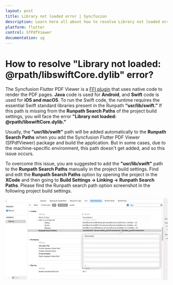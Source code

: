 ```yaml
---
layout: post
title: Library not loaded error | Syncfusion
description: Learn here all about how to resolve Library not loaded error faced when using Syncfusion Flutter PdfViewer (SfPdfViewer) widget.
platform: flutter
control: SfPdfViewer
documentation: ug
---
```


# How to resolve "Library not loaded: @rpath/libswiftCore.dylib" error?

The Syncfusion Flutter PDF Viewer is a [FFI plugin](https://docs.flutter.dev/packages-and-plugins/developing-packages#types) that uses native code to render the PDF pages. **Java** code is used for **Android**, and **Swift** code is used for **iOS and macOS**. To run the Swift code, the runtime requires the essential Swift standard libraries present in the Runpath **“usr/lib/swift.”** If this path is missing from the **Runpath Search Paths** of the project build settings, you will face the error **"Library not loaded: @rpath/libswiftCore.dylib."** 
 
Usually, the **"usr/lib/swift"** path will be added automatically to the **Runpath Search Paths** when you add the Syncfusion Flutter PDF Viewer (SfPdfViewer) package and build the application. But in some cases, due to the machine-specific environment, this path doesn't get added, and so this issue occurs. 
 
To overcome this issue, you are suggested to add the **"usr/lib/swift"** path to the **Runpath Search Paths** manually in the project build settings. Find and edit the **Runpath Search Paths** option by opening the project in the **XCode** and then going to **Build Settings -> Linking -> Runpath Search Paths**. Please find the Runpath search path option screenshot in the following project build settings.

![XCode Runpath Search Paths](images/xcode-runpath-search-paths.jpg)